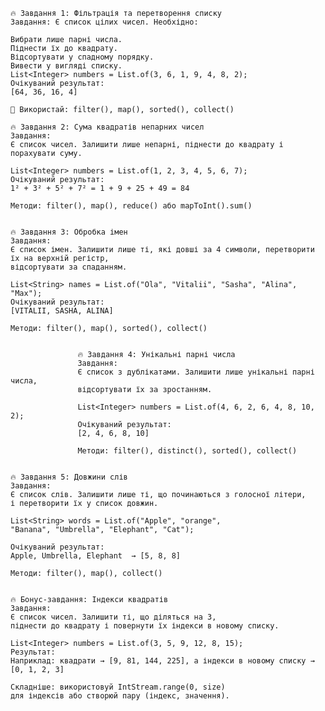     🔥 Завдання 1: Фільтрація та перетворення списку
    Завдання: Є список цілих чисел. Необхідно:
    
    Вибрати лише парні числа.
    Піднести їх до квадрату.
    Відсортувати у спадному порядку.
    Вивести у вигляді списку.
    List<Integer> numbers = List.of(3, 6, 1, 9, 4, 8, 2);
    Очікуваний результат:
    [64, 36, 16, 4]

    🔹 Використай: filter(), map(), sorted(), collect()

    🔥 Завдання 2: Сума квадратів непарних чисел
    Завдання:
    Є список чисел. Залишити лише непарні, піднести до квадрату і порахувати суму.

    List<Integer> numbers = List.of(1, 2, 3, 4, 5, 6, 7);
    Очікуваний результат:
    1² + 3² + 5² + 7² = 1 + 9 + 25 + 49 = 84
    
    Методи: filter(), map(), reduce() або mapToInt().sum()


    🔥 Завдання 3: Обробка імен
    Завдання:
    Є список імен. Залишити лише ті, які довші за 4 символи, перетворити їх на верхній регістр,
    відсортувати за спаданням.
    
    List<String> names = List.of("Ola", "Vitalii", "Sasha", "Alina", "Max");
    Очікуваний результат:
    [VITALII, SASHA, ALINA]
    
    Методи: filter(), map(), sorted(), collect()


                   🔥 Завдання 4: Унікальні парні числа
                   Завдання:
                   Є список з дублікатами. Залишити лише унікальні парні числа, 
                   відсортувати їх за зростанням.
                   
                   List<Integer> numbers = List.of(4, 6, 2, 6, 4, 8, 10, 2);
                   Очікуваний результат:
                   [2, 4, 6, 8, 10]
                   
                   Методи: filter(), distinct(), sorted(), collect()


    🔥 Завдання 5: Довжини слів
    Завдання:
    Є список слів. Залишити лише ті, що починаються з голосної літери, 
    і перетворити їх у список довжин.
    
    List<String> words = List.of("Apple", "orange",
    "Banana", "Umbrella", "Elephant", "Cat");
    
    Очікуваний результат:
    Apple, Umbrella, Elephant  → [5, 8, 8]

    Методи: filter(), map(), collect()

    
    🔥 Бонус-завдання: Індекси квадратів
    Завдання:
    Є список чисел. Залишити ті, що діляться на 3,
    піднести до квадрату і повернути їх індекси в новому списку.
    
    List<Integer> numbers = List.of(3, 5, 9, 12, 8, 15);
    Результат:
    Наприклад: квадрати → [9, 81, 144, 225], а індекси в новому списку → [0, 1, 2, 3]
    
    Складніше: використовуй IntStream.range(0, size) 
    для індексів або створюй пару (індекс, значення).

